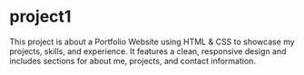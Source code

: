 # project1
This project is about a Portfolio Website using HTML & CSS to showcase my projects, skills, and experience. It features a clean, responsive design and includes sections for about me, projects, and contact information.
